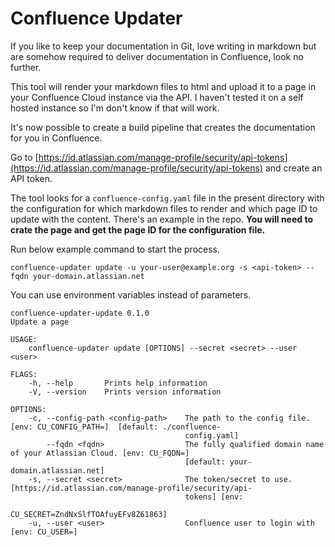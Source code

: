 # Confluence Updater

If you like to keep your documentation in Git, love writing in markdown but are somehow required to deliver documentation in Confluence, look no further.

This tool will render your markdown files to html and upload it to a page in your Confluence Cloud instance via the API. I haven't tested it on a self hosted instance so I'm don't know if that will work.

It's now possible to create a build pipeline that creates the documentation for you in Confluence.

Go to [https://id.atlassian.com/manage-profile/security/api-tokens](https://id.atlassian.com/manage-profile/security/api-tokens) and create an API token.

The tool looks for a `confluence-config.yaml` file in the present directory with the configuration for which markdown files to render and which page ID to update with the content. There's an example in the repo. **You will need to crate the page and get the page ID for the configuration file.**

Run below example command to start the process.

```
confluence-updater update -u your-user@example.org -s <api-token> --fqdn your-domain.atlassian.net
```

You can use environment variables instead of parameters.

```
confluence-updater-update 0.1.0
Update a page

USAGE:
    confluence-updater update [OPTIONS] --secret <secret> --user <user>

FLAGS:
    -h, --help       Prints help information
    -V, --version    Prints version information

OPTIONS:
    -c, --config-path <config-path>    The path to the config file. [env: CU_CONFIG_PATH=]  [default: ./confluence-
                                       config.yaml]
        --fqdn <fqdn>                  The fully qualified domain name of your Atlassian Cloud. [env: CU_FQDN=]
                                       [default: your-domain.atlassian.net]
    -s, --secret <secret>              The token/secret to use. [https://id.atlassian.com/manage-profile/security/api-
                                       tokens] [env:
                                       CU_SECRET=ZndNxSlfTOAfuyEFv8Z61863]
    -u, --user <user>                  Confluence user to login with [env: CU_USER=]
```
